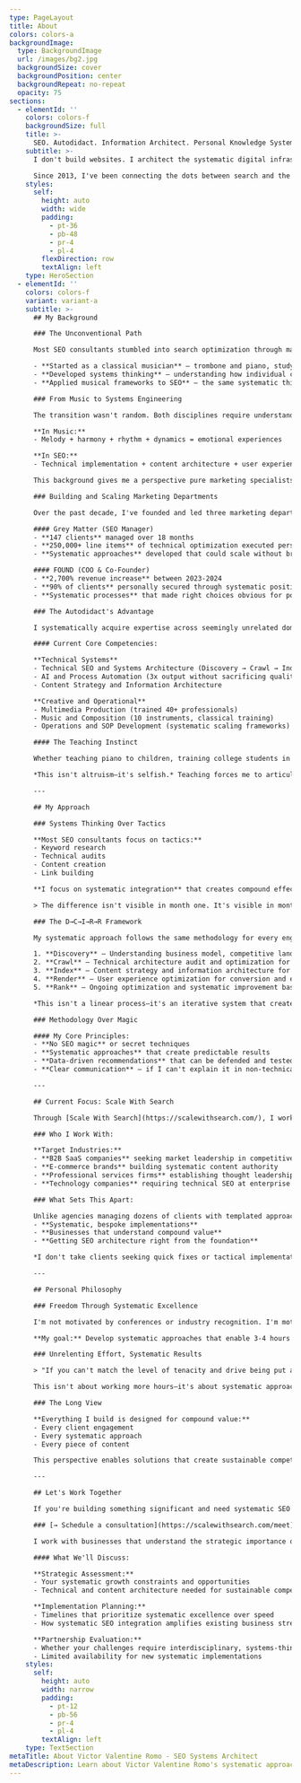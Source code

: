 ```yaml
---
type: PageLayout
title: About
colors: colors-a
backgroundImage:
  type: BackgroundImage
  url: /images/bg2.jpg
  backgroundSize: cover
  backgroundPosition: center
  backgroundRepeat: no-repeat
  opacity: 75
sections:
  - elementId: ''
    colors: colors-f
    backgroundSize: full
    title: >-
      SEO. Autodidact. Information Architect. Personal Knowledge Systems. Semantics & Syntax. Scaling Your Business Website With Search. Multi-Instrumentalist.
    subtitle: >-
      I don't build websites. I architect the systematic digital infrastructures that drive market dominance and establish unshakeable competitive advantages.

      Since 2013, I've been connecting the dots between search and the web, developing the frameworks that enable businesses to systematically outmaneuver their competitors and win in dynamic digital landscapes.
    styles:
      self:
        height: auto
        width: wide
        padding:
          - pt-36
          - pb-48
          - pr-4
          - pl-4
        flexDirection: row
        textAlign: left
    type: HeroSection
  - elementId: ''
    colors: colors-f
    variant: variant-a
    subtitle: >-
      ## My Background

      ### The Unconventional Path

      Most SEO consultants stumbled into search optimization through marketing or web development. My path was different:

      - **Started as a classical musician** — trombone and piano, studying structural principles of harmonic progressions
      - **Developed systems thinking** — understanding how individual components create emergent behavior
      - **Applied musical frameworks to SEO** — the same systematic thinking that creates compelling musical narratives drives systematic business growth

      ### From Music to Systems Engineering

      The transition wasn't random. Both disciplines require understanding how components interact to create effects that couldn't emerge from any single element:

      **In Music:**
      - Melody + harmony + rhythm + dynamics = emotional experiences

      **In SEO:**
      - Technical implementation + content architecture + user experience = market dominance

      This background gives me a perspective pure marketing specialists don't have: **I see SEO as a systems engineering problem, not a marketing tactic.**

      ### Building and Scaling Marketing Departments

      Over the past decade, I've founded and led three marketing departments, each achieving **eight-figure revenue milestones**:

      #### Grey Matter (SEO Manager)
      - **147 clients** managed over 18 months
      - **250,000+ line items** of technical optimization executed personally
      - **Systematic approaches** developed that could scale without breaking

      #### FOUND (COO & Co-Founder)
      - **2,700% revenue increase** between 2023-2024
      - **90% of clients** personally secured through systematic positioning
      - **Systematic processes** that made right choices obvious for potential clients

      ### The Autodidact's Advantage

      I systematically acquire expertise across seemingly unrelated domains to create solutions that specialists in any single field can't conceive of.

      #### Current Core Competencies:

      **Technical Systems**
      - Technical SEO and Systems Architecture (Discovery → Crawl → Index → Render → Rank)
      - AI and Process Automation (3x output without sacrificing quality)
      - Content Strategy and Information Architecture

      **Creative and Operational**
      - Multimedia Production (trained 40+ professionals)
      - Music and Composition (10 instruments, classical training)
      - Operations and SOP Development (systematic scaling frameworks)

      #### The Teaching Instinct

      Whether teaching piano to children, training college students in SEO, or developing SOPs for marketing teams, I create systematic approaches that enable others to achieve in months what took me years to learn.

      *This isn't altruism—it's selfish.* Teaching forces me to articulate systematic principles, which deepens understanding and reveals optimization opportunities.

      ---

      ## My Approach

      ### Systems Thinking Over Tactics

      **Most SEO consultants focus on tactics:**
      - Keyword research
      - Technical audits  
      - Content creation
      - Link building

      **I focus on systematic integration** that creates compound effects amplifying over time.

      > The difference isn't visible in month one. It's visible in month six when your traffic growth is accelerating while competitors hit plateaus.

      ### The D→C→I→R→R Framework

      My systematic approach follows the same methodology for every engagement:

      1. **Discovery** — Understanding business model, competitive landscape, systematic constraints
      2. **Crawl** — Technical architecture audit and optimization for systematic growth
      3. **Index** — Content strategy and information architecture for topical authority
      4. **Render** — User experience optimization for conversion and engagement
      5. **Rank** — Ongoing optimization and systematic improvement based on performance data

      *This isn't a linear process—it's an iterative system that creates compound improvements over time.*

      ### Methodology Over Magic

      #### My Core Principles:
      - **No SEO magic** or secret techniques
      - **Systematic approaches** that create predictable results
      - **Data-driven recommendations** that can be defended and tested
      - **Clear communication** — if I can't explain it in non-technical terms, I don't recommend it

      ---

      ## Current Focus: Scale With Search

      Through [Scale With Search](https://scalewithsearch.com/), I work with a select number of businesses that understand the strategic value of systematic SEO implementation.

      ### Who I Work With:

      **Target Industries:**
      - **B2B SaaS companies** seeking market leadership in competitive niches
      - **E-commerce brands** building systematic content authority
      - **Professional services firms** establishing thought leadership
      - **Technology companies** requiring technical SEO at enterprise scale

      ### What Sets This Apart:

      Unlike agencies managing dozens of clients with templated approaches, I focus on:
      - **Systematic, bespoke implementations**
      - **Businesses that understand compound value**
      - **Getting SEO architecture right from the foundation**

      *I don't take clients seeking quick fixes or tactical implementations.*

      ---

      ## Personal Philosophy

      ### Freedom Through Systematic Excellence

      I'm not motivated by conferences or industry recognition. I'm motivated by the freedom that comes from building systematic solutions that create sustainable value.

      **My goal:** Develop systematic approaches that enable 3-4 hours daily on challenging problems, then retreat to my farm in central North Carolina for family and long-term thinking.

      ### Unrelenting Effort, Systematic Results

      > "If you can't match the level of tenacity and drive being put at the table, you should resign your seat."

      This isn't about working more hours—it's about systematic approaches that create compound results through disciplined execution.

      ### The Long View

      **Everything I build is designed for compound value:**
      - Every client engagement
      - Every systematic approach  
      - Every piece of content

      This perspective enables solutions that create sustainable competitive advantages rather than temporary improvements.

      ---

      ## Let's Work Together

      If you're building something significant and need systematic SEO architecture that compounds value over time, let's talk.

      ### [→ Schedule a consultation](https://scalewithsearch.com/meet)

      I work with businesses that understand the strategic importance of getting digital foundations right from the beginning.

      #### What We'll Discuss:

      **Strategic Assessment:**
      - Your systematic growth constraints and opportunities
      - Technical and content architecture needed for sustainable competitive advantage

      **Implementation Planning:**
      - Timelines that prioritize systematic excellence over speed
      - How systematic SEO integration amplifies existing business strengths

      **Partnership Evaluation:**
      - Whether your challenges require interdisciplinary, systems-thinking approach
      - Limited availability for new systematic implementations
    styles:
      self:
        height: auto
        width: narrow
        padding:
          - pt-12
          - pb-56
          - pr-4
          - pl-4
        textAlign: left
    type: TextSection
metaTitle: About Victor Valentine Romo - SEO Systems Architect
metaDescription: Learn about Victor Valentine Romo's systematic approach to SEO and digital systems architecture. From music composition to enterprise SEO implementation.
---
```

